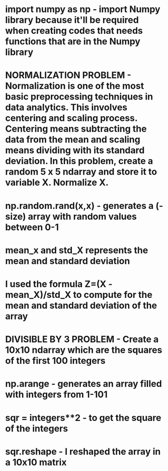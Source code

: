 # import numpy as np - import Numpy library because it'll be required when creating codes that needs functions that are in the Numpy library

# NORMALIZATION PROBLEM - Normalization is one of the most basic preprocessing techniques in data analytics. This involves centering and scaling process. Centering means subtracting the data from the mean and scaling means dividing with its standard deviation. In this problem, create a random 5 x 5 ndarray and store it to variable X. Normalize X.
# np.random.rand(x,x) - generates a (-size) array with random values between 0-1
# mean_x and std_X represents the mean and standard deviation
# I used the formula Z=(X - mean_X)/std_X to compute for the mean and standard deviation of the array

# DIVISIBLE BY 3 PROBLEM - Create a 10x10 ndarray which are the squares of the first 100 integers
# np.arange - generates an array filled with integers from 1-101
# sqr = integers**2 - to get the square of the integers
# sqr.reshape - I reshaped the array in a 10x10 matrix


